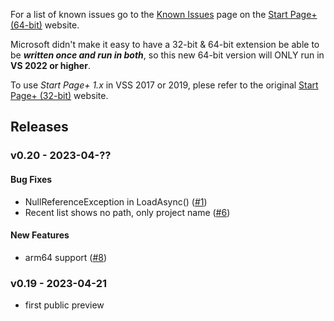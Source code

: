 For a list of known issues go to the [Known Issues][known-issues-url]
page on the [Start Page+ (64-bit)][start-page-plus-64-bit-url] website.

Microsoft didn't make it easy to have a 32-bit & 64-bit extension be able to be
**_written once and run in both_**, so this new 64-bit version will ONLY run in 
**VS 2022 or higher**.

To use *Start Page+ 1.x* in VSS 2017 or 2019, plese refer to 
the original [Start Page+ (32-bit)][start-page-plus-32-bit-url] website.

[start-page-plus-64-bit-url]: https://luminous-software.solutions/start-page-plus-64-bit
[start-page-plus-32-bit-url]: https://luminous-software.solutions/start-page-plus
[known-issues-url]: https://luminous-software.solutions/start-page-plus-64-bit/known-issues

## Releases

### v0.20 - 2023-04-??

#### Bug Fixes
- NullReferenceException in LoadAsync()
([#1](https://github.com/luminous-software/start-page-plus-64-bit/issues/1))
- Recent list shows no path, only project name
([#6](https://github.com/luminous-software/start-page-plus-64-bit/issues/6))

#### New Features
- arm64 support
([#8](https://github.com/luminous-software/start-page-plus-64-bit/pull/8))

### v0.19 - 2023-04-21
- first public preview